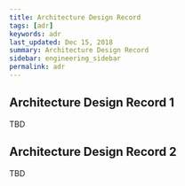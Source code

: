```yaml
---
title: Architecture Design Record
tags: [adr]
keywords: adr
last_updated: Dec 15, 2018
summary: Architecture Design Record
sidebar: engineering_sidebar
permalink: adr
---
```

## Architecture Design Record 1
TBD

## Architecture Design Record 2
TBD